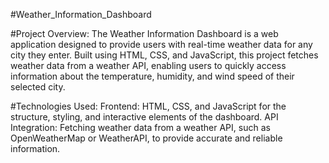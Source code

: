#Weather_Information_Dashboard

#Project Overview:
The Weather Information Dashboard is a web application designed to provide users with real-time weather data for any city they enter. Built using HTML, CSS, and JavaScript, this project fetches weather data from a weather API, enabling users to quickly access information about the temperature, humidity, and wind speed of their selected city.

#Technologies Used:
Frontend: HTML, CSS, and JavaScript for the structure, styling, and interactive elements of the dashboard.
API Integration: Fetching weather data from a weather API, such as OpenWeatherMap or WeatherAPI, to provide accurate and reliable information.

